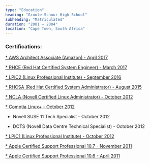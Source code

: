 ```yaml
---
type: "Education"
heading: "Groote Schuur High School"
subheading: "Matriculated"
duration: "2001 – 2004"
location: "Cape Town, South Africa"
---
```


### Certifications:

<a href="/certification/AWS_Architect_Associate.pdf" target="_blank">* AWS Architect Associate (Amazon) - April 2017</a>

<a href="/certification/RHCE.pdf" target="_blank">* RHCE (Red Hat Certified System Engineer) - March 2017</a>

<a href="http://cs.lpi.org/caf/Xamman/certification/verify/LPI000262295/8myke3ssxh" target="_blank">* LPIC2 (Linux Professional Institute) - September 2016</a>

<a href="/certification/RHCSA.pdf" target="_blank">* RHCSA (Red Hat Certified System Administrator) - August 2015</a>

<a href="/certification/NCLA.pdf" target="_blank">* NCLA (Novell Certified Linux Administrator) - October 2012</a>

<a href="/certification/CompTIA_Linux+_Powered_by_LPI.pdf" target="_blank">* Comptia Linux+ - October 2012</a>

* Novell SUSE 11 Tech Specialist - October 2012

* DCTS (Novell Data Centre Technical Specialist) - October 2012

<a href="http://cs.lpi.org/caf/Xamman/certification/verify/LPI000262295/8myke3ssxh" target="_blank">* LPIC1 (Linux Professional Institute) - October 2012</a>

<a href="/certification/Apple_Certified_Support_Professional_10_7.pdf" target="_blank">* Apple Certified Support Professional 10.7 - November 2011</a>

<a href="/certification/Apple_Certified_Support_Professional_10_6.pdf" target="_blank">* Apple Certified Support Professional 10.6 - April 2011</a>
